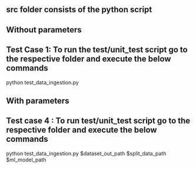 ## src folder consists of the python script

## Without parameters
## Test Case 1: To run the test/unit_test script go to the respective folder and execute the below commands
python test_data_ingestion.py

## With parameters
## Test case 4 : To run test/unit_test script go to the respective folder and execute the below commands
python test_data_ingestion.py $dataset_out_path $split_data_path $ml_model_path

